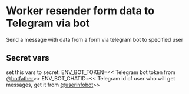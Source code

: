# Worker resender form data to Telegram via bot

Send a message with data from a form via telegram bot to specified user

## Secret vars

set this vars to secret:
ENV_BOT_TOKEN=<< Telegram bot token from [@botfather](https://t.me/botfather)>>
ENV_BOT_CHATID=<< Telegram id of user who will get messages, get it from [@userinfobot](https://t.me/userinfobot)>>
